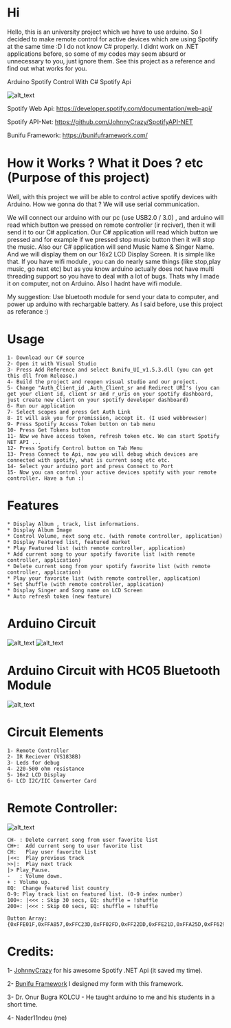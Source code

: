 # Hi 

Hello, this is an university project which we have to use arduino. So I decided to make remote control for active devices which are using Spotify at the same time :D I do not know C# properly. I didnt work on .NET applications before, so some of my codes may seem absurd or unnecessary to you, just ignore them. See this project as a reference and find out what works for you.

Arduino Spotify Control With C# Spotify Api

![alt_text](https://i.imgur.com/AciutFS.png)


Spotify Web Api: https://developer.spotify.com/documentation/web-api/

Spotify API-Net: https://github.com/JohnnyCrazy/SpotifyAPI-NET

Bunifu Framework: https://bunifuframework.com/

  
# How it Works ? What it Does ? etc (Purpose of this project)

Well, with this project we will be able to control active spotify devices with Arduino. How we gonna do that ? We will use serial communication.

We will connect our arduino with our pc (use USB2.0 / 3.0) , and arduino will read which button we pressed on remote controller (ir reciver), then it will send it to our C# application. Our C# application will read which button we pressed and for example if we pressed stop music button then it will stop the music. Also our C# application will send Music Name & Singer Name. And we will display them on our 16x2 LCD Display Screen. 
It is simple like that. If you have wifi module , you can do nearly same things (like stop,play music, go next etc) but as you know arduino actually does not have multi threading support so you have to deal with a lot of bugs. Thats why I made it on computer, not on Arduino. Also I hadnt have wifi module.

My suggestion: Use bluetooth module for send your data to computer, and power up arduino with rechargable battery. As I said before, use this project as referance :) 

# Usage
```
1- Download our C# source
2- Open it with Visual Studio
3- Press Add Reference and select Bunifu_UI_v1.5.3.dll (you can get this dll from Release.)
4- Build the project and reopen visual studio and our project.
5- Change "Auth_Client_id ,Auth_Client_sr and Redirect URI's (you can get your client id, client sr and r_uris on your spotify dashboard, just create new client on your spotify developer dashboard)
6- Run our application
7- Select scopes and press Get Auth Link
8- It will ask you for premission, accept it. (I used webbrowser)
9- Press Spotify Access Token button on tab menu
10- Press Get Tokens button
11- Now we have access token, refresh token etc. We can start Spotify NET API ...
12- Press Spotify Control button on Tab Menu
13- Press Connect to Api, now you will debug which devices are connected with spotify, what is current song etc etc.
14- Select your arduino port and press Connect to Port
15- Now you can control your active devices spotify with your remote controller. Have a fun :)
```

# Features
```
* Display Album , track, list informations.
* Display Album Image
* Control Volume, next song etc. (with remote controller, application)
* Display Featured list, featured market
* Play Featured list (with remote controller, application)
* Add current song to your spotify favorite list (with remote controller, application)
* Delete current song from your spotify favorite list (with remote controller, application)
* Play your favorite list (with remote controller, application)
* Set Shuffle (with remote controller, application)
* Display Singer and Song name on LCD Screen
* Auto refresh token (new feature)
```

# Arduino Circuit
![alt_text](https://i.imgur.com/zyQlwpS.png)
![alt_text](https://i.imgur.com/TlGhO2C.png)

# Arduino Circuit with HC05 Bluetooth Module 
![alt_text](https://i.imgur.com/02xA6jN.png)

# Circuit Elements
```
1- Remote Controller
2- IR Reciever (VS1838B)
3- Leds for debug
4- 220-500 ohm resistance
5- 16x2 LCD Display
6- LCD I2C/IIC Converter Card
```
# Remote Controller:
![alt_text](https://i.imgur.com/3LikE9M.png)

```
CH- : Delete current song from user favorite list
CH+:  Add current song to user favorite list
CH:   Play user favorite list
|<<:  Play previous track
>>|:  Play next track
|> Play_Pause.
-	: Volume down.
+ : Volume up.
EQ:  Change featured list country
0-9: Play track list on featured list. (0-9 index number)
100+: |<<< : Skip 30 secs, EQ: shuffle = !shuffle 
200+: |<<< : Skip 60 secs, EQ: shuffle = !shuffle

Button Array:
{0xFFE01F,0xFFA857,0xFFC23D,0xFF02FD,0xFF22DD,0xFFE21D,0xFFA25D,0xFF629D,0xFF6897,0xFF30CF,0xFF18E7,0xFF7A85,0xFF10EF,0xFF38C7,0xFF5AA5,0xFF42BD,0xFF4AB5,0xFF52AD,0xFF906F,0xFF9867,0xFFB04F,0xFFA857};
```

# Credits:

1- [JohnnyCrazy](https://github.com/JohnnyCrazy) for his awesome Spotify .NET Api (it saved my time).

2- [Bunifu Framework](https://bunifuframework.com/) I designed my form with this framework.

3- Dr. Onur Bugra KOLCU - He taught arduino to me and his students in a short time.

4- Nader11ndeu (me)


 
